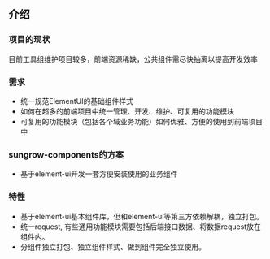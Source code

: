 ## 介绍

### 项目的现状

目前工具组维护项目较多，前端资源稀缺，公共组件需尽快抽离以提高开发效率

### 需求

- 统一规范ElementUI的基础组件样式
- 如何在超多的前端项目中统一管理、开发、维护、可复用的功能模块
- 可复用的功能模块（包括各个域业务功能）如何优雅、方便的使用到前端项目中

### sungrow-components的方案
- 基于element-ui开发一套方便安装使用的业务组件

### 特性
- 基于element-ui基本组件库，但和element-ui等第三方依赖解耦，独立打包。
- 统一request, 有些通用功能模块需要包括后端接口数据、将数据request放在组件内。
- 分组件独立打包、独立组件样式、做到组件完全独立使用。
